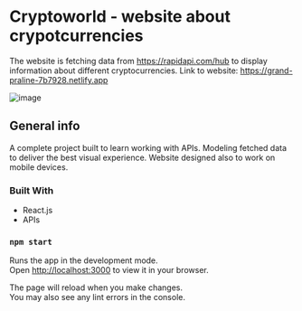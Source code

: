 # Cryptoworld - website about crypotcurrencies

The website is fetching data from https://rapidapi.com/hub to display information about different cryptocurrencies. 
Link to website: https://grand-praline-7b7928.netlify.app

![image](https://user-images.githubusercontent.com/82409487/194105608-f23561a6-094f-41d1-9ed0-d9af1634f430.png)

## General info

A complete project built to learn working with APIs. Modeling fetched data to deliver the best visual experience. Website designed also to work on mobile devices.

### Built With
* React.js
* APIs

### `npm start`
Runs the app in the development mode.\
Open [http://localhost:3000](http://localhost:3000) to view it in your browser.

The page will reload when you make changes.\
You may also see any lint errors in the console.
